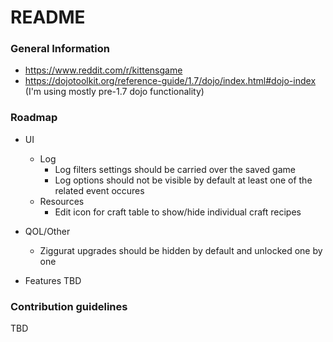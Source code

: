 # README #

### General Information ###

* https://www.reddit.com/r/kittensgame
* https://dojotoolkit.org/reference-guide/1.7/dojo/index.html#dojo-index (I'm using mostly pre-1.7 dojo functionality)

### Roadmap ###

* UI
    * Log
        * Log filters settings should be carried over the saved game
        * Log options should not be visible by default at least one of the related event occures
    * Resources
        * Edit icon for craft table to show/hide individual craft recipes

* QOL/Other
    * Ziggurat upgrades should be hidden by default and unlocked one by one

* Features
    TBD

### Contribution guidelines ###

TBD